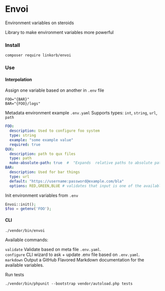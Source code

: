Envoi
=====
Environment variables on steroids

Library to make environment variables more powerful

### Install

    composer require linkorb/envoi

### Use

#### Interpolation
Assign one variable based on another in `.env` file

```
FOO="{BAR}" 
BAR="{FOO}/logs"
```

Metadata environment example `.env.yaml`
Supports types: `int`, `string`, `url`, `path`

```yaml
FOO:
  description: Used to configure foo system
  type: string
  example: "some example value"
  required: true
QUX:
  description: path to qux files
  type: path
  make-absolute-path: true  #  "Expands  relative paths to absolute paths (i.e. ~/qux becomes /home/joe/qux)
BAR:
  description: Used for bar things
  type: url
  default: "https://username:password@example.com/bla"
  options: RED,GREEN,BLUE # validates that input is one of the available options
```

Init environment variables from `.env`

```php
Envoi::init();
$foo = getenv('FOO');
```

#### CLI

    ./vendor/bin/envoi
    
Available commands:

`validate`   Validate based on meta file `.env.yaml`.<br/>
`configure`  CLI wizard to ask + update .env file based on `.env.yaml`.<br/>
`markdown`   Output a GitHub Flavored Markdown documentation for the available variables.


Run tests
    
    ./vendor/bin/phpunit --bootstrap vendor/autoload.php tests
